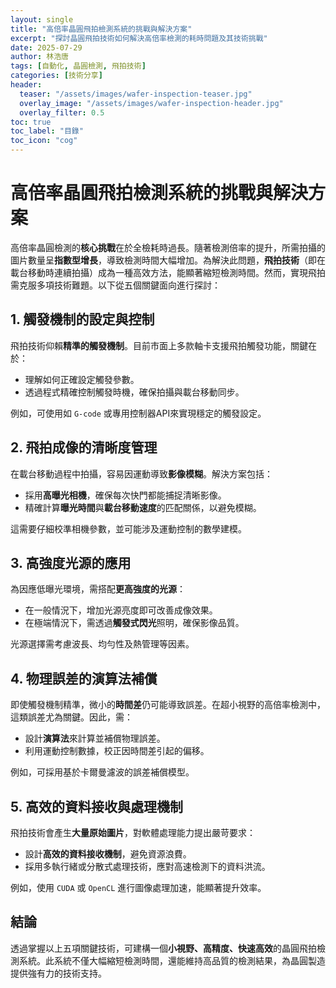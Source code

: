 ```yaml
---
layout: single
title: "高倍率晶圓飛拍檢測系統的挑戰與解決方案"
excerpt: "探討晶圓飛拍技術如何解決高倍率檢測的耗時問題及其技術挑戰"
date: 2025-07-29
author: 林浩唐
tags: [自動化, 晶圓檢測, 飛拍技術]
categories: [技術分享]
header:
  teaser: "/assets/images/wafer-inspection-teaser.jpg"
  overlay_image: "/assets/images/wafer-inspection-header.jpg"
  overlay_filter: 0.5
toc: true
toc_label: "目錄"
toc_icon: "cog"
---
```


# 高倍率晶圓飛拍檢測系統的挑戰與解決方案

高倍率晶圓檢測的**核心挑戰**在於全檢耗時過長。隨著檢測倍率的提升，所需拍攝的圖片數量呈**指數型增長**，導致檢測時間大幅增加。為解決此問題，**飛拍技術**（即在載台移動時連續拍攝）成為一種高效方法，能顯著縮短檢測時間。然而，實現飛拍需克服多項技術難題。以下從五個關鍵面向進行探討：

## 1. 觸發機制的設定與控制

飛拍技術仰賴**精準的觸發機制**。目前市面上多款軸卡支援飛拍觸發功能，關鍵在於：

- 理解如何正確設定觸發參數。
- 透過程式精確控制觸發時機，確保拍攝與載台移動同步。

例如，可使用如 `G-code` 或專用控制器API來實現穩定的觸發設定。

## 2. 飛拍成像的清晰度管理

在載台移動過程中拍攝，容易因運動導致**影像模糊**。解決方案包括：

- 採用**高曝光相機**，確保每次快門都能捕捉清晰影像。
- 精確計算**曝光時間**與**載台移動速度**的匹配關係，以避免模糊。

這需要仔細校準相機參數，並可能涉及運動控制的數學建模。

## 3. 高強度光源的應用

為因應低曝光環境，需搭配**更高強度的光源**：

- 在一般情況下，增加光源亮度即可改善成像效果。
- 在極端情況下，需透過**觸發式閃光**照明，確保影像品質。

光源選擇需考慮波長、均勻性及熱管理等因素。

## 4. 物理誤差的演算法補償

即使觸發機制精準，微小的**時間差**仍可能導致誤差。在超小視野的高倍率檢測中，這類誤差尤為關鍵。因此，需：

- 設計**演算法**來計算並補償物理誤差。
- 利用運動控制數據，校正因時間差引起的偏移。

例如，可採用基於卡爾曼濾波的誤差補償模型。

## 5. 高效的資料接收與處理機制

飛拍技術會產生**大量原始圖片**，對軟體處理能力提出嚴苛要求：

- 設計**高效的資料接收機制**，避免資源浪費。
- 採用多執行緒或分散式處理技術，應對高速檢測下的資料洪流。

例如，使用 `CUDA` 或 `OpenCL` 進行圖像處理加速，能顯著提升效率。

## 結論

透過掌握以上五項關鍵技術，可建構一個**小視野、高精度、快速高效**的晶圓飛拍檢測系統。此系統不僅大幅縮短檢測時間，還能維持高品質的檢測結果，為晶圓製造提供強有力的技術支持。
